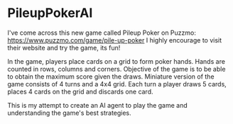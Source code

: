 # PileupPokerAI

I've come across this new game called Pileup Poker on Puzzmo: https://www.puzzmo.com/game/pile-up-poker
I highly encourage to visit their website and try the game, its fun!

In the game, players place cards on a grid to form poker hands. Hands are counted in rows, columns and corners.
Objective of the game is to be able to obtain the maximum score given the draws.
Miniature version of the game consists of 4 turns and a 4x4 grid. Each turn a player draws 5 cards, places 4 cards
on the grid and discards one card. 

This is my attempt to create an AI agent to play the game and understanding the game's best strategies.
